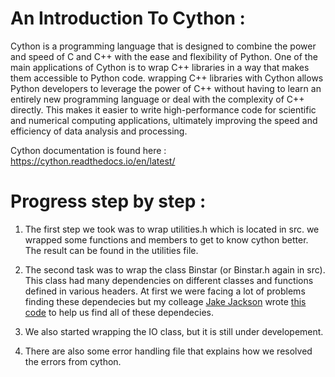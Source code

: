 
# An Introduction To Cython : 

Cython is a programming language that is designed to combine the power and speed of C and C++ with the ease and flexibility of Python. One of the main applications of Cython is to wrap C++ libraries in a way that makes them accessible to Python code. wrapping C++ libraries with Cython allows Python developers to leverage the power of C++ without having to learn an entirely new programming language or deal with the complexity of C++ directly. This makes it easier to write high-performance code for scientific and numerical computing applications, ultimately improving the speed and efficiency of data analysis and processing.


Cython documentation is found here : https://cython.readthedocs.io/en/latest/



# Progress step by step :

1. The first step we took was to wrap utilities.h which is located in src. we wrapped some functions and members to get to know cython better. The result can be found in the utilities file.

2. The second task was to wrap the class Binstar (or Binstar.h again in src). This class had many dependencies on different classes and functions defined in various headers. At first we were facing a lot of problems finding these dependecies but my colleage [Jake Jackson](https://github.com/jjackson1994) wrote [this code](https://github.com/Melikakmm/SEVN_PYTHON_WRAPPER/tree/main/PY_TOOL) to help us find all of these dependecies.


3. We also started wrapping the IO class, but it is still under developement.


4. There are also some error handling file that explains how we resolved the errors from cython.


